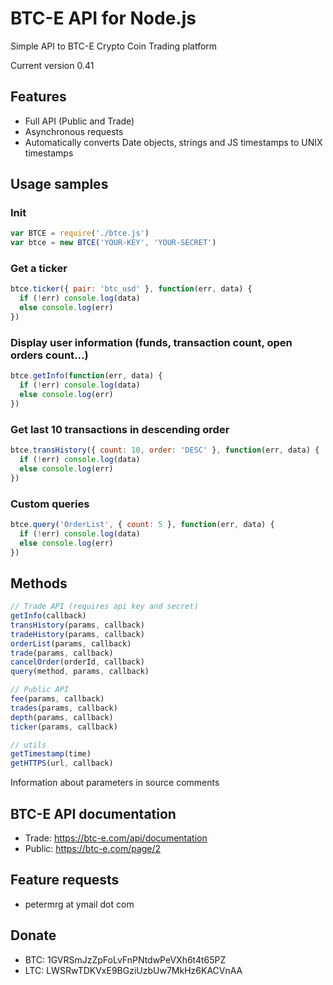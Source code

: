 # BTC-E API for Node.js

Simple API to BTC-E Crypto Coin Trading platform

Current version 0.41

## Features

  * Full API (Public and Trade)
  * Asynchronous requests
  * Automatically converts Date objects, strings and JS timestamps to UNIX timestamps

## Usage samples

### Init

```javascript
var BTCE = require('./btce.js')
var btce = new BTCE('YOUR-KEY', 'YOUR-SECRET')
```

### Get a ticker

```javascript
btce.ticker({ pair: 'btc_usd' }, function(err, data) {
  if (!err) console.log(data)
  else console.log(err)
})
```

### Display user information (funds, transaction count, open orders count...)

```javascript
btce.getInfo(function(err, data) {
  if (!err) console.log(data)
  else console.log(err)
})
```

### Get last 10 transactions in descending order

```javascript
btce.transHistory({ count: 10, order: 'DESC' }, function(err, data) {
  if (!err) console.log(data)
  else console.log(err)
})
```

### Custom queries

```javascript
btce.query('OrderList', { count: 5 }, function(err, data) {
  if (!err) console.log(data)
  else console.log(err)
})
```

## Methods

```javascript
// Trade API (requires api key and secret)
getInfo(callback)
transHistory(params, callback)
tradeHistory(params, callback)
orderList(params, callback)
trade(params, callback)
cancelOrder(orderId, callback)
query(method, params, callback)

// Public API
fee(params, callback)
trades(params, callback)
depth(params, callback)
ticker(params, callback)

// utils
getTimestamp(time)
getHTTPS(url, callback)
```

Information about parameters in source comments

## BTC-E API documentation

  * Trade: https://btc-e.com/api/documentation
  * Public: https://btc-e.com/page/2

## Feature requests

  * petermrg at ymail dot com

## Donate

  * BTC: 1GVRSmJzZpFoLvFnPNtdwPeVXh6t4t65PZ
  * LTC: LWSRwTDKVxE9BGziUzbUw7MkHz6KACVnAA

